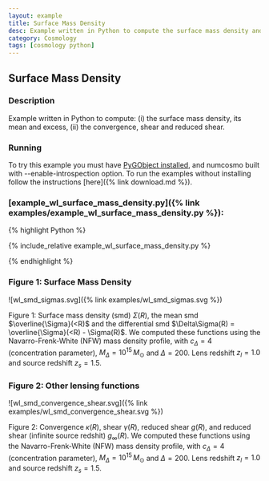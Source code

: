 ```yaml
---
layout: example
title: Surface Mass Density
desc: Example written in Python to compute the surface mass density and other lensing functions. 
category: Cosmology
tags: [cosmology python]
---
```


##  Surface Mass Density
### Description

Example written in Python to compute: (i) the surface mass density, its
mean and excess, (ii) the convergence, shear and reduced shear. 

### Running 

To try this example you must have [PyGObject installed](https://live.gnome.org/PyGObject),
and numcosmo built with --enable-introspection option. To run the examples
without installing follow the instructions [here]({% link download.md %}).

### [example_wl_surface_mass_density.py]({% link examples/example_wl_surface_mass_density.py %}):
{% highlight Python %}

{% include_relative example_wl_surface_mass_density.py %}

{% endhighlight %}

### Figure 1: Surface Mass Density

![wl_smd_sigmas.svg]({% link examples/wl_smd_sigmas.svg %})

Figure 1: Surface mass density (smd) $\Sigma(R)$, the mean smd $\overline{\Sigma}(<R)$ and the differential 
smd $\Delta\Sigma(R) = \overline{\Sigma}(<R) - \Sigma(R)$. We computed these functions
using the Navarro-Frenk-White (NFW) mass density profile, with $c_\Delta = 4$ (concentration parameter),
$M_\Delta = 10^{15} \, M_\odot$ and $\Delta = 200$. Lens redshift $z_l = 1.0$ and source redshift $z_s = 1.5$.

### Figure 2: Other lensing functions  

![wl_smd_convergence_shear.svg]({% link examples/wl_smd_convergence_shear.svg %})

Figure 2: Convergence $\kappa (R)$, shear $\gamma (R)$, reduced shear $g(R)$, and
reduced shear (infinite source redshit) $g_\infty(R)$. We computed these functions
using the Navarro-Frenk-White (NFW) mass density profile, with $c_\Delta = 4$ (concentration parameter),
$M_\Delta = 10^{15} \, M_\odot$ and $\Delta = 200$. Lens redshift $z_l = 1.0$ and source redshift $z_s = 1.5$.

 

  
